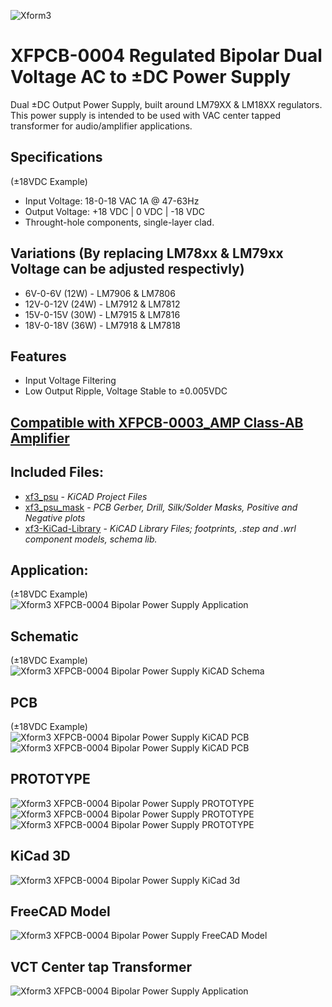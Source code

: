 ![Xform3](https://i.imgur.com/pRafEib.png)

# XFPCB-0004 Regulated Bipolar Dual Voltage AC to ±DC Power Supply  
Dual ±DC Output Power Supply, built around LM79XX & LM18XX regulators. This power supply is intended to be used with VAC center tapped transformer for audio/amplifier applications.

## Specifications 
(±18VDC Example)
- Input Voltage:  18-0-18 VAC 1A @ 47-63Hz
- Output Voltage: +18 VDC | 0 VDC | -18 VDC
- Throught-hole components, single-layer clad.

## Variations (By replacing LM78xx & LM79xx Voltage can be adjusted respectivly)
* 6V-0-6V (12W)   - LM7906 & LM7806
* 12V-0-12V (24W) - LM7912 & LM7812
* 15V-0-15V (30W) - LM7915 & LM7816
* 18V-0-18V (36W) - LM7918 & LM7818

## Features
- Input Voltage Filtering
- Low Output Ripple, Voltage Stable to ±0.005VDC

## [Compatible with XFPCB-0003_AMP Class-AB Amplifier](https://github.com/xform3/xfpcb-0003-amp)

## Included Files:
* [xf3_psu](https://github.com/xform3/XFPCB-0004-PSU/tree/master/xf3_psu)  - *KiCAD Project Files*
* [xf3_psu_mask](https://github.com/xform3/XFPCB-0004-PSU/tree/master/xf3_psu_mask) - *PCB Gerber, Drill, Silk/Solder Masks, Positive and Negative plots*
* [xf3-KiCad-Library](https://github.com/xform3/xf3-KiCad-Library)  - *KiCAD Library Files; footprints, .step and .wrl component models, schema lib.*

## Application:
(±18VDC Example)
![Xform3 XFPCB-0004 Bipolar Power Supply Application](../master/graphics/kicad_psu_application.png)

## Schematic
(±18VDC Example)
![Xform3 XFPCB-0004 Bipolar Power Supply KiCAD Schema](../master/graphics/kicad_psu_schema.png)

## PCB
(±18VDC Example)
![Xform3 XFPCB-0004 Bipolar Power Supply KiCAD PCB](../master/graphics/psu1.png)
![Xform3 XFPCB-0004 Bipolar Power Supply KiCAD PCB](../master/graphics/kicad_psu_pcb.png)

## PROTOTYPE
![Xform3 XFPCB-0004 Bipolar Power Supply PROTOTYPE ](../master/graphics/psu_wcomp_side.png)
![Xform3 XFPCB-0004 Bipolar Power Supply PROTOTYPE ](../master/graphics/psu_wcomp_side2.png)
![Xform3 XFPCB-0004 Bipolar Power Supply PROTOTYPE ](../master/graphics/psu_wcomp_top.png)

## KiCad 3D
![Xform3 XFPCB-0004 Bipolar Power Supply KiCad 3d](../master/graphics/kicad_psu_3d.png)

## FreeCAD Model
![Xform3 XFPCB-0004 Bipolar Power Supply FreeCAD Model](../master/graphics/kicad_psu_3d_freecad.png)

## VCT Center tap Transformer
![Xform3 XFPCB-0004 Bipolar Power Supply Application](../master/graphics/xf3_xfpcb-0004_psu_vct_transformer.jpg)
